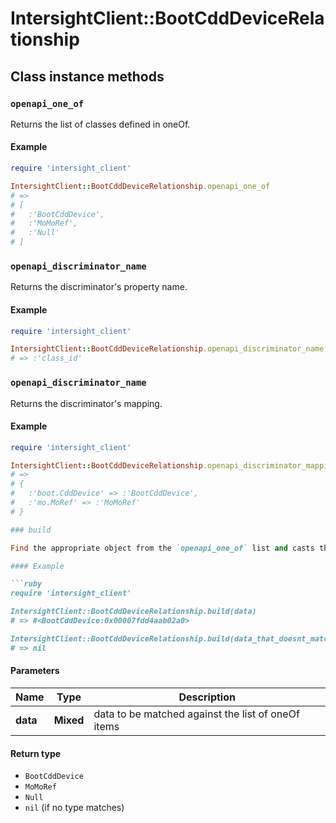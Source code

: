 # IntersightClient::BootCddDeviceRelationship

## Class instance methods

### `openapi_one_of`

Returns the list of classes defined in oneOf.

#### Example

```ruby
require 'intersight_client'

IntersightClient::BootCddDeviceRelationship.openapi_one_of
# =>
# [
#   :'BootCddDevice',
#   :'MoMoRef',
#   :'Null'
# ]
```

### `openapi_discriminator_name`

Returns the discriminator's property name.

#### Example

```ruby
require 'intersight_client'

IntersightClient::BootCddDeviceRelationship.openapi_discriminator_name
# => :'class_id'
```

### `openapi_discriminator_name`

Returns the discriminator's mapping.

#### Example

```ruby
require 'intersight_client'

IntersightClient::BootCddDeviceRelationship.openapi_discriminator_mapping
# =>
# {
#   :'boot.CddDevice' => :'BootCddDevice',
#   :'mo.MoRef' => :'MoMoRef'
# }

### build

Find the appropriate object from the `openapi_one_of` list and casts the data into it.

#### Example

```ruby
require 'intersight_client'

IntersightClient::BootCddDeviceRelationship.build(data)
# => #<BootCddDevice:0x00007fdd4aab02a0>

IntersightClient::BootCddDeviceRelationship.build(data_that_doesnt_match)
# => nil
```

#### Parameters

| Name | Type | Description |
| ---- | ---- | ----------- |
| **data** | **Mixed** | data to be matched against the list of oneOf items |

#### Return type

- `BootCddDevice`
- `MoMoRef`
- `Null`
- `nil` (if no type matches)

